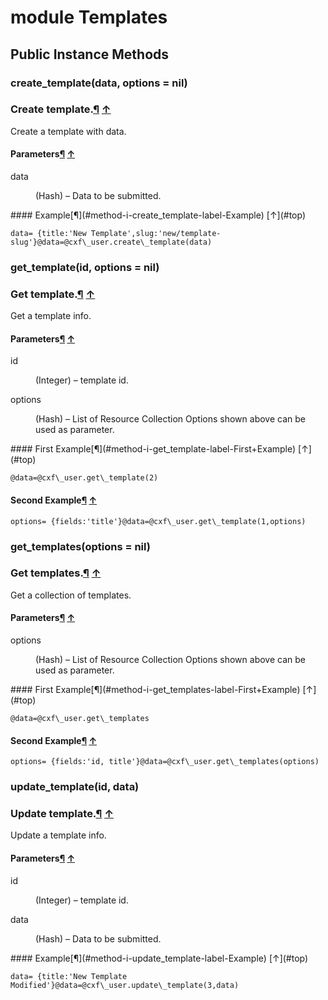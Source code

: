 # module Templates [](#module-Templates) [](#top)
 ## Public Instance Methods
 ### create_template(data, options = nil) [](#method-i-create_template)
 ### Create template.[¶](#method-i-create_template-label-Create+template.) [↑](#top)

Create a template with data.

#### Parameters[¶](#method-i-create_template-label-Parameters) [↑](#top)
<dl class="rdoc-list note-list">
<dt>data
</dt>
<dd>
<p>(Hash) – Data to be submitted.</p>
</dd>
</dl>
#### Example[¶](#method-i-create_template-label-Example) [↑](#top)

```
data= {title:'New Template',slug:'new/template-slug'}@data=@cxf\_user.create\_template(data)
```
 ### get_template(id, options = nil) [](#method-i-get_template)
 ### Get template.[¶](#method-i-get_template-label-Get+template.) [↑](#top)

Get a template info.

#### Parameters[¶](#method-i-get_template-label-Parameters) [↑](#top)
<dl class="rdoc-list note-list">
<dt>id
</dt>
<dd>
<p>(Integer) – template id.</p>
</dd>
<dt>options
</dt>
<dd>
<p>(Hash) – List of Resource Collection Options shown above can be used as parameter.</p>
</dd>
</dl>
#### First Example[¶](#method-i-get_template-label-First+Example) [↑](#top)

```
@data=@cxf\_user.get\_template(2)
```

#### Second Example[¶](#method-i-get_template-label-Second+Example) [↑](#top)

```
options= {fields:'title'}@data=@cxf\_user.get\_template(1,options)
```
 ### get_templates(options = nil) [](#method-i-get_templates)
 ### Get templates.[¶](#method-i-get_templates-label-Get+templates.) [↑](#top)

Get a collection of templates.

#### Parameters[¶](#method-i-get_templates-label-Parameters) [↑](#top)
<dl class="rdoc-list note-list">
<dt>options
</dt>
<dd>
<p>(Hash) – List of Resource Collection Options shown above can be used as parameter.</p>
</dd>
</dl>
#### First Example[¶](#method-i-get_templates-label-First+Example) [↑](#top)

```
@data=@cxf\_user.get\_templates
```

#### Second Example[¶](#method-i-get_templates-label-Second+Example) [↑](#top)

```
options= {fields:'id, title'}@data=@cxf\_user.get\_templates(options)
```
 ### update_template(id, data) [](#method-i-update_template)
 ### Update template.[¶](#method-i-update_template-label-Update+template.) [↑](#top)

Update a template info.

#### Parameters[¶](#method-i-update_template-label-Parameters) [↑](#top)
<dl class="rdoc-list note-list">
<dt>id
</dt>
<dd>
<p>(Integer) – template id.</p>
</dd>
<dt>data
</dt>
<dd>
<p>(Hash) – Data to be submitted.</p>
</dd>
</dl>
#### Example[¶](#method-i-update_template-label-Example) [↑](#top)

```
data= {title:'New Template Modified'}@data=@cxf\_user.update\_template(3,data)
```
 